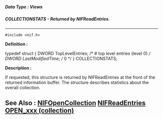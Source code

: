 ##### Data Type : Views
##### COLLECTIONSTATS - Returned by NIFReadEntries.
---
```
#include <nif.h>
```

**Definition :**

typedef struct {
   DWORD TopLevelEntries; /* # top level entries (level 0) */
   DWORD LastModifiedTime;        /* 0 */
} COLLECTIONSTATS;

**Description :**

If requested, this structure is returned by NIFReadEntries at the front of the returned information buffer.  The structure describes statistics about the overall collection.


**See Also :**
[NIFOpenCollection](/domino-c-api-docs/reference/Func/NIFOpenCollection)
[NIFReadEntries](/domino-c-api-docs/reference/Func/NIFReadEntries)
[OPEN_xxx (collection)](/domino-c-api-docs/reference/Symb/OPEN_xxx (collection))
---
